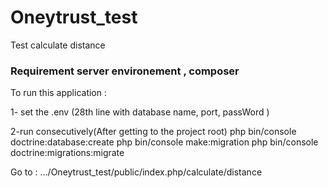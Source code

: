 # Oneytrust_test
Test calculate distance 

### Requirement server environement , composer ####

To run this application :

1- set the .env (28th line with database name, port, passWord )

2-run consecutively(After getting to the project root)
 php bin/console doctrine:database:create
 php bin/console make:migration
 php bin/console doctrine:migrations:migrate

 Go to :
 .../Oneytrust_test/public/index.php/calculate/distance


